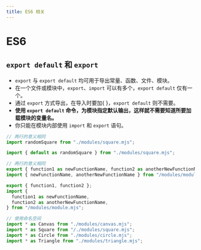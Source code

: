 ```yaml
---
title: ES6 相关
---
```


# ES6

## `export default` 和 `export`

- `export` 与 `export default` 均可用于导出常量、函数、文件、模块。
- 在一个文件或模块中，`export`、`import` 可以有多个，`export default` 仅有一个。
- 通过 `export` 方式导出，在导入时要加{ }，`export default` 则不需要。
- **使用 `export default` 命令，为模块指定默认输出，这样就不需要知道所要加载模块的变量名。**
- 你只能在模块内部使用 `import` 和 `export` 语句。

```js
// 两行的意义相同
import randomSquare from "./modules/square.mjs";

import { default as randomSquare } from "./modules/square.mjs";
```

```js
// 两行的意义相同
export { function1 as newFunctionName, function2 as anotherNewFunctionName };
import { newFunctionName, anotherNewFunctionName } from "/modules/module.mjs";

export { function1, function2 };
import {
  function1 as newFunctionName,
  function2 as anotherNewFunctionName,
} from "/modules/module.mjs";
```

```js
// 使用命名空间
import * as Canvas from "./modules/canvas.mjs";
import * as Square from "/./modules/square.mjs";
import * as Circle from "./modules/circle.mjs";
import * as Triangle from "./modules/triangle.mjs";
```
